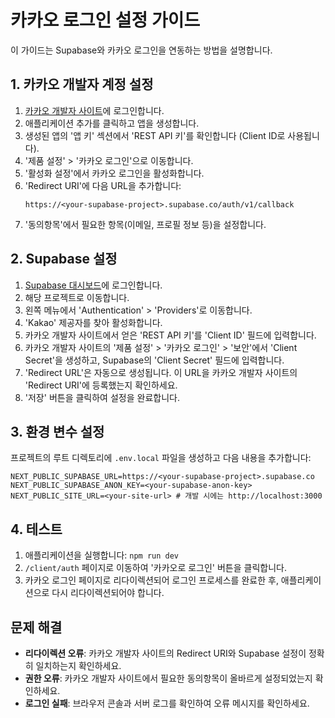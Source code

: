 # 카카오 로그인 설정 가이드

이 가이드는 Supabase와 카카오 로그인을 연동하는 방법을 설명합니다.

## 1. 카카오 개발자 계정 설정

1. [카카오 개발자 사이트](https://developers.kakao.com/)에 로그인합니다.
2. 애플리케이션 추가를 클릭하고 앱을 생성합니다.
3. 생성된 앱의 '앱 키' 섹션에서 'REST API 키'를 확인합니다 (Client ID로 사용됩니다).
4. '제품 설정' > '카카오 로그인'으로 이동합니다.
5. '활성화 설정'에서 카카오 로그인을 활성화합니다.
6. 'Redirect URI'에 다음 URL을 추가합니다:
   ```
   https://<your-supabase-project>.supabase.co/auth/v1/callback
   ```
7. '동의항목'에서 필요한 항목(이메일, 프로필 정보 등)을 설정합니다.

## 2. Supabase 설정

1. [Supabase 대시보드](https://app.supabase.com/)에 로그인합니다.
2. 해당 프로젝트로 이동합니다.
3. 왼쪽 메뉴에서 'Authentication' > 'Providers'로 이동합니다.
4. 'Kakao' 제공자를 찾아 활성화합니다.
5. 카카오 개발자 사이트에서 얻은 'REST API 키'를 'Client ID' 필드에 입력합니다.
6. 카카오 개발자 사이트의 '제품 설정' > '카카오 로그인' > '보안'에서 'Client Secret'을 생성하고, Supabase의 'Client Secret' 필드에 입력합니다.
7. 'Redirect URL'은 자동으로 생성됩니다. 이 URL을 카카오 개발자 사이트의 'Redirect URI'에 등록했는지 확인하세요.
8. '저장' 버튼을 클릭하여 설정을 완료합니다.

## 3. 환경 변수 설정

프로젝트의 루트 디렉토리에 `.env.local` 파일을 생성하고 다음 내용을 추가합니다:

```env
NEXT_PUBLIC_SUPABASE_URL=https://<your-supabase-project>.supabase.co
NEXT_PUBLIC_SUPABASE_ANON_KEY=<your-supabase-anon-key>
NEXT_PUBLIC_SITE_URL=<your-site-url> # 개발 시에는 http://localhost:3000
```

## 4. 테스트

1. 애플리케이션을 실행합니다: `npm run dev`
2. `/client/auth` 페이지로 이동하여 '카카오로 로그인' 버튼을 클릭합니다.
3. 카카오 로그인 페이지로 리다이렉션되어 로그인 프로세스를 완료한 후, 애플리케이션으로 다시 리다이렉션되어야 합니다.

## 문제 해결

- **리다이렉션 오류**: 카카오 개발자 사이트의 Redirect URI와 Supabase 설정이 정확히 일치하는지 확인하세요.
- **권한 오류**: 카카오 개발자 사이트에서 필요한 동의항목이 올바르게 설정되었는지 확인하세요.
- **로그인 실패**: 브라우저 콘솔과 서버 로그를 확인하여 오류 메시지를 확인하세요. 
